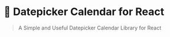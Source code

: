 # 📅 Datepicker Calendar for React

> A Simple and Useful Datepicker Calendar Library for React

<br/>
